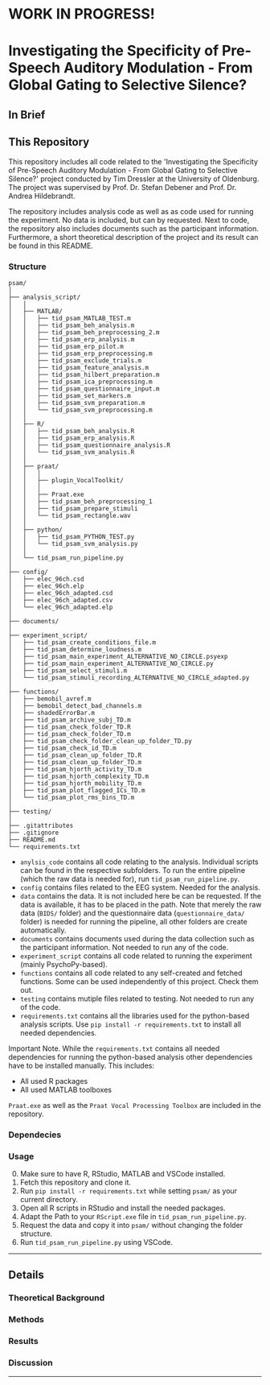 # WORK IN PROGRESS!

# Investigating the Specificity of Pre-Speech Auditory Modulation - From Global Gating to Selective Silence?

## In Brief

## This Repository

This repository includes all code related to the 'Investigating the Specificity of Pre-Speech Auditory Modulation - From Global Gating to Selective Silence?' project conducted by Tim Dressler at the University of Oldenburg. The project was supervised by Prof. Dr. Stefan Debener and Prof. Dr. Andrea Hildebrandt.

The repository includes analysis code as well as as code used for running the experiment. No data is included, but can by requested. Next to code, the repository also includes documents such as the participant information. Furthermore, a short theoretical description of the project and its result can be found in this README.

### Structure

```text
psam/
│
├── analysis_script/
│   │
│   ├── MATLAB/
│   │   ├── tid_psam_MATLAB_TEST.m
│   │   ├── tid_psam_beh_analysis.m
│   │   ├── tid_psam_beh_preprocessing_2.m
│   │   ├── tid_psam_erp_analysis.m
│   │   ├── tid_psam_erp_pilot.m
│   │   ├── tid_psam_erp_preprocessing.m
│   │   ├── tid_psam_exclude_trials.m
│   │   ├── tid_psam_feature_analysis.m
│   │   ├── tid_psam_hilbert_preparation.m
│   │   ├── tid_psam_ica_preprocessing.m
│   │   ├── tid_psam_questionnaire_input.m
│   │   ├── tid_psam_set_markers.m
│   │   ├── tid_psam_svm_preparation.m
│   │   └── tid_psam_svm_preprocessing.m
│   │
│   ├── R/
│   │   ├── tid_psam_beh_analysis.R
│   │   ├── tid_psam_erp_analysis.R
│   │   ├── tid_psam_questionnaire_analysis.R
│   │   └── tid_psam_svm_analysis.R
│   │
│   ├── praat/
│   │   │
│   │   ├── plugin_VocalToolkit/
│   │   │
│   │   ├── Praat.exe
│   │   ├── tid_psam_beh_preprocessing_1
│   │   ├── tid_psam_prepare_stimuli
│   │   └── tid_psam_rectangle.wav
│   │
│   ├── python/
│   │   ├── tid_psam_PYTHON_TEST.py
│   │   └── tid_psam_svm_analysis.py
│   │
│   └── tid_psam_run_pipeline.py
│
├── config/
│   ├── elec_96ch.csd
│   ├── elec_96ch.elp
│   ├── elec_96ch_adapted.csd
│   ├── elec_96ch_adapted.csv
│   └── elec_96ch_adapted.elp
│
├── documents/
│
├── experiment_script/
│   ├── tid_psam_create_conditions_file.m
│   ├── tid_psam_determine_loudness.m
│   ├── tid_psam_main_experiment_ALTERNATIVE_NO_CIRCLE.psyexp
│   ├── tid_psam_main_experiment_ALTERNATIVE_NO_CIRCLE.py
│   ├── tid_psam_select_stimuli.m
│   └── tid_psam_stimuli_recording_ALTERNATIVE_NO_CIRCLE_adapted.py
│
├── functions/
│   ├── bemobil_avref.m
│   ├── bemobil_detect_bad_channels.m
│   ├── shadedErrorBar.m
│   ├── tid_psam_archive_subj_TD.m
│   ├── tid_psam_check_folder_TD.R
│   ├── tid_psam_check_folder_TD.m
│   ├── tid_psam_check_folder_clean_up_folder_TD.py
│   ├── tid_psam_check_id_TD.m
│   ├── tid_psam_clean_up_folder_TD.R
│   ├── tid_psam_clean_up_folder_TD.m
│   ├── tid_psam_hjorth_activity_TD.m
│   ├── tid_psam_hjorth_complexity_TD.m
│   ├── tid_psam_hjorth_mobility_TD.m
│   ├── tid_psam_plot_flagged_ICs_TD.m
│   └── tid_psam_plot_rms_bins_TD.m
│
├── testing/
│
├── .gitattributes
├── .gitignore
├── README.md
└── requirements.txt
```
- ```anylsis_code``` contains all code relating to the analysis. Individual scripts can be found in the respective subfolders. To run the entire pipeline (which the raw data is needed for), run ```tid_psam_run_pipeline.py```. 
- ```config``` contains files related to the EEG system. Needed for the analysis.
- ```data``` contains the data. It is not included here be can be requested. If the data is available, it has to be placed in the path. Note that merely the raw data (```BIDS/``` folder) and the questionnaire data (```questionnaire_data/``` folder) is needed for running the pipeline, all other folders are create automatically.
- ```documents``` contains documents used during the data collection such as the participant information. Not needed to run any of the code.
- ```experiment_script``` contains all code related to running the experiment (mainly PsychoPy-based).
- ```functions``` contains all code related to any self-created and fetched functions. Some can be used independently of this project. Check them out.
- ```testing``` contains mutiple files related to testing. Not needed to run any of the code.
- ```requirements.txt``` contains all the libraries used for the python-based analysis scripts. Use ```pip install -r requirements.txt``` to install all needed dependencies.

Important Note. While the ```requirements.txt``` contains all needed dependencies for running the python-based analysis other dependencies have to be installed manually. This includes:
- All used R packages
- All used MATLAB toolboxes

```Praat.exe``` as well as the ```Praat Vocal Processing Toolbox``` are included in the repository. 

### Dependecies

### Usage

0. Make sure to have R, RStudio, MATLAB and VSCode installed.
1. Fetch this repository and clone it.
2. Run ```pip install -r requirements.txt``` while setting ```psam/``` as your current directory.
3. Open all R scripts in RStudio and install the needed packages.
4. Adapt the Path to your ```RScript.exe``` file in ```tid_psam_run_pipeline.py```.
5. Request the data and copy it into ```psam/``` without changing the folder structure.
6. Run ```tid_psam_run_pipeline.py``` using VSCode.


---

## Details

### Theoretical Background


### Methods


### Results


### Discussion




---




